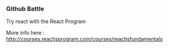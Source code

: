### Github Battle

Try react with the React Program

More info here : http://courses.reactjsprogram.com/courses/reactjsfundamentals

